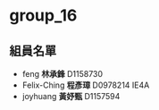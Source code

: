 # group_16

## 組員名單
- feng **林承鋒** D1158730
- Felix-Ching **程彥璋** D0978214 IE4A
- joyhuang **黃妤甄** D1157594
